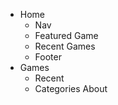 - Home
    - Nav
    - Featured Game 
    - Recent Games 
    - Footer
- Games
    - Recent
    - Categories
About
